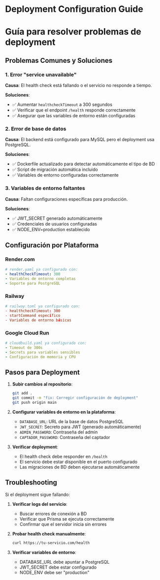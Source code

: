 # Deployment Configuration Guide
# Guía para resolver problemas de deployment

## Problemas Comunes y Soluciones

### 1. Error "service unavailable"
**Causa**: El health check está fallando o el servicio no responde a tiempo.

**Soluciones**:
- ✅ Aumentar `healthcheckTimeout` a 300 segundos
- ✅ Verificar que el endpoint `/health` responde correctamente
- ✅ Asegurar que las variables de entorno están configuradas

### 2. Error de base de datos
**Causa**: El backend está configurado para MySQL pero el deployment usa PostgreSQL.

**Soluciones**:
- ✅ Dockerfile actualizado para detectar automáticamente el tipo de BD
- ✅ Script de migración automática incluido
- ✅ Variables de entorno configuradas correctamente

### 3. Variables de entorno faltantes
**Causa**: Faltan configuraciones específicas para producción.

**Soluciones**:
- ✅ JWT_SECRET generado automáticamente
- ✅ Credenciales de usuarios configuradas
- ✅ NODE_ENV=production establecido

## Configuración por Plataforma

### Render.com
```yaml
# render.yaml ya configurado con:
- healthCheckTimeout: 300
- Variables de entorno completas
- Soporte para PostgreSQL
```

### Railway
```toml
# railway.toml ya configurado con:
- healthcheckTimeout: 300
- startCommand específico
- Variables de entorno básicas
```

### Google Cloud Run
```yaml
# cloudbuild.yaml ya configurado con:
- Timeout de 300s
- Secrets para variables sensibles
- Configuración de memoria y CPU
```

## Pasos para Deployment

1. **Subir cambios al repositorio**:
   ```bash
   git add .
   git commit -m "fix: Corregir configuración de deployment"
   git push origin main
   ```

2. **Configurar variables de entorno en la plataforma**:
   - `DATABASE_URL`: URL de la base de datos PostgreSQL
   - `JWT_SECRET`: Secreto para JWT (generado automáticamente)
   - `ADMIN_PASSWORD`: Contraseña del admin
   - `CAPTADOR_PASSWORD`: Contraseña del captador

3. **Verificar deployment**:
   - El health check debe responder en `/health`
   - El servicio debe estar disponible en el puerto configurado
   - Las migraciones de BD deben ejecutarse automáticamente

## Troubleshooting

Si el deployment sigue fallando:

1. **Verificar logs del servicio**:
   - Buscar errores de conexión a BD
   - Verificar que Prisma se ejecuta correctamente
   - Confirmar que el servidor inicia sin errores

2. **Probar health check manualmente**:
   ```bash
   curl https://tu-servicio.com/health
   ```

3. **Verificar variables de entorno**:
   - DATABASE_URL debe apuntar a PostgreSQL
   - JWT_SECRET debe estar configurado
   - NODE_ENV debe ser "production"
